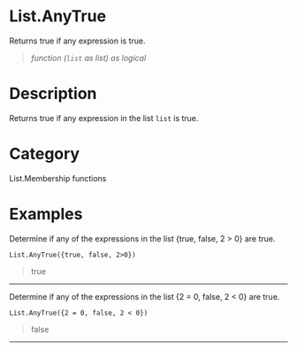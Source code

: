# List.AnyTrue
Returns true if any expression is true.
> _function (<code>list</code> as list) as logical_

# Description 
Returns true if any expression in the list <code>list</code> is true.
# Category 
List.Membership functions
# Examples 
Determine if any of the expressions in the list {true, false, 2 > 0} are true.
```
List.AnyTrue({true, false, 2>0})
```
> true

***
Determine if any of the expressions in the list {2 = 0, false, 2 < 0} are true.
```
List.AnyTrue({2 = 0, false, 2 < 0})
```
> false

***
